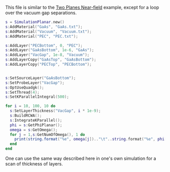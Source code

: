 This file is similar to the [Two Planes Near-field](planeNearField.md) example, except for a loop over the vacuum gap separations.

```lua
s = SimulationPlanar.new()
s:AddMaterial("GaAs", "GaAs.txt");
s:AddMaterial("Vacuum", "Vacuum.txt");
s:AddMaterial("PEC", "PEC.txt");

s:AddLayer("PECBottom", 0, "PEC");
s:AddLayer("GaAsBottom", 1e-6, "GaAs");
s:AddLayer("VacGap", 1e-8, "Vacuum");
s:AddLayerCopy("GaAsTop", "GaAsBottom");
s:AddLayerCopy("PECTop", "PECBottom");


s:SetSourceLayer("GaAsBottom");
s:SetProbeLayer("VacGap");
s:OptUseQuadgk();
s:SetThread(4);
s:SetKParallelIntegral(500);

for i = 10, 100, 10 do
  s:SetLayerThickness("VacGap", i * 1e-9);
  s:BuildRCWA();
  s:IntegrateKParallel();
  phi = s:GetPhiPlanar();
  omega = s:GetOmega();
  for j = 1,s:GetNumOfOmega(), 1 do
    print(string.format("%e", omega[j]).."\t"..string.format("%e", phi[j]));
  end
end
```

One can use the same way described here in one's own simulation for a scan of thickness of layers.